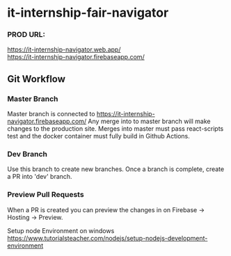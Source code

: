 # it-internship-fair-navigator

### PROD URL:

https://it-internship-navigator.web.app/ \
https://it-internship-navigator.firebaseapp.com/

## Git Workflow

### Master Branch

Master branch is connected to https://it-internship-navigator.firebaseapp.com/
Any merge into to master branch will make changes to the production site.
Merges into master must pass react-scripts test and the docker container must fully build in Github Actions.

### Dev Branch

Use this branch to create new branches.
Once a branch is complete, create a PR into 'dev' branch.

### Preview Pull Requests

When a PR is created you can preview the changes in on Firebase -> Hosting -> Preview.

Setup node Environment on windows
https://www.tutorialsteacher.com/nodejs/setup-nodejs-development-environment
